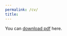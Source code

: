 ```yaml
---
permalink: /cv/
title: 
---
```

You can [download pdf](https://misimori.github.io/assets/files/MosCV.pdf) here.

